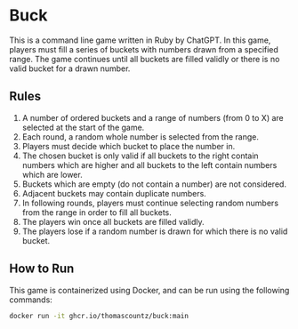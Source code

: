 # Buck

This is a command line game written in Ruby by ChatGPT. In this game, players must fill a series of buckets with numbers drawn from a specified range. The game continues until all buckets are filled validly or there is no valid bucket for a drawn number.

## Rules

1. A number of ordered buckets and a range of numbers (from 0 to X) are selected at the start of the game.
2. Each round, a random whole number is selected from the range.
3. Players must decide which bucket to place the number in.
4. The chosen bucket is only valid if all buckets to the right contain numbers which are higher and all buckets to the left contain numbers which are lower.
5. Buckets which are empty (do not contain a number) are not considered.
6. Adjacent buckets may contain duplicate numbers.
7. In following rounds, players must continue selecting random numbers from the range in order to fill all buckets.
8. The players win once all buckets are filled validly.
9. The players lose if a random number is drawn for which there is no valid bucket.

## How to Run

This game is containerized using Docker, and can be run using the following commands:

```bash
docker run -it ghcr.io/thomascountz/buck:main
```
